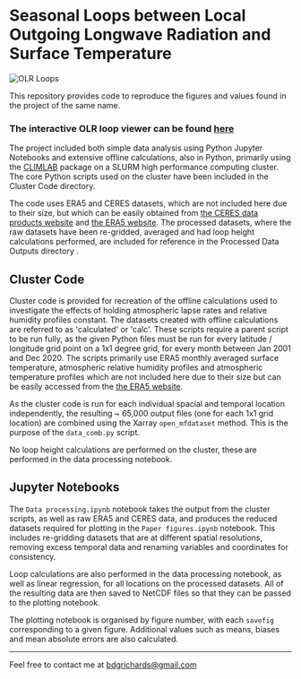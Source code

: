 # Seasonal Loops between Local Outgoing Longwave Radiation and Surface Temperature

![OLR Loops](https://i.ibb.co/SdQTbjG/Screenshot-2021-05-02-at-12-54-53.png)

This repository provides code to reproduce the figures and values found in the project of the same name. 

### The interactive OLR loop viewer can be found [here](https://bdgrichards.github.io/OLR-Loop-Viewer/)

The project included both simple data analysis using Python Jupyter Notebooks and extensive offline calculations, also in Python, primarily using the [CLIMLAB](https://pypi.org/project/climlab/) package on a SLURM high performance computing cluster. The core Python scripts used on the cluster have been included in the Cluster Code directory.

The code uses ERA5 and CERES datasets, which are not included here due to their size, but which can be easily obtained from [the CERES data products website](https://ceres.larc.nasa.gov/data/) and [the ERA5 website](https://www.ecmwf.int/en/forecasts/datasets/reanalysis-datasets/era5). The processed datasets, where the raw datasets have been re-gridded, averaged and had loop height calculations performed, are included for reference in the Processed Data Outputs directory . 

## Cluster Code 

Cluster code is provided for recreation of the offline calculations used to investigate the effects of holding atmospheric lapse rates and relative humidity profiles constant. The datasets created with offline calculations are referred to as 'calculated' or 'calc'. These scripts require a parent script to be run fully, as the given Python files must be run for every latitude / longitude grid point on a 1x1 degree grid, for every month between Jan 2001 and Dec 2020. The scripts primarily use ERA5 monthly averaged surface temperature, atmospheric relative humidity profiles and atmospheric temperature profiles which are not included here due to their size but can be easily accessed from the [the ERA5 website](https://www.ecmwf.int/en/forecasts/datasets/reanalysis-datasets/era5).

As the cluster code is run for each individual spacial and temporal location independently, the resulting ~ 65,000 output files (one for each 1x1 grid location) are combined using the Xarray `open_mfdataset` method. This is the purpose of the `data_comb.py` script. 

No loop height calculations are performed on the cluster, these are performed in the data processing notebook.

## Jupyter Notebooks

The `Data processing.ipynb` notebook takes the output from the cluster scripts, as well as raw ERA5 and CERES data, and produces the reduced datasets required for plotting in the `Paper figures.ipynb` notebook. This includes re-gridding datasets that are at different spatial resolutions, removing excess temporal data and renaming variables and coordinates for consistency. 

Loop calculations are also performed in the data processing notebook, as well as linear regression, for all locations on the processed datasets. All of the resulting data are then saved to NetCDF files so that they can be passed to the plotting notebook. 

The plotting notebook is organised by figure number, with each `savefig` corresponding to a given figure. Additional values such as means, biases and mean absolute errors are also calculated.   

***

Feel free to contact me at <bdgrichards@gmail.com>
